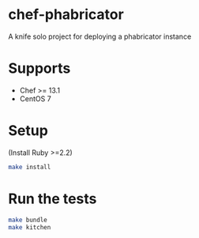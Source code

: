 # chef-phabricator
A knife solo project for deploying a phabricator instance

# Supports

- Chef >= 13.1
- CentOS 7

# Setup

(Install Ruby >=2.2)
```bash
make install
```

# Run the tests

```bash
make bundle
make kitchen
```

